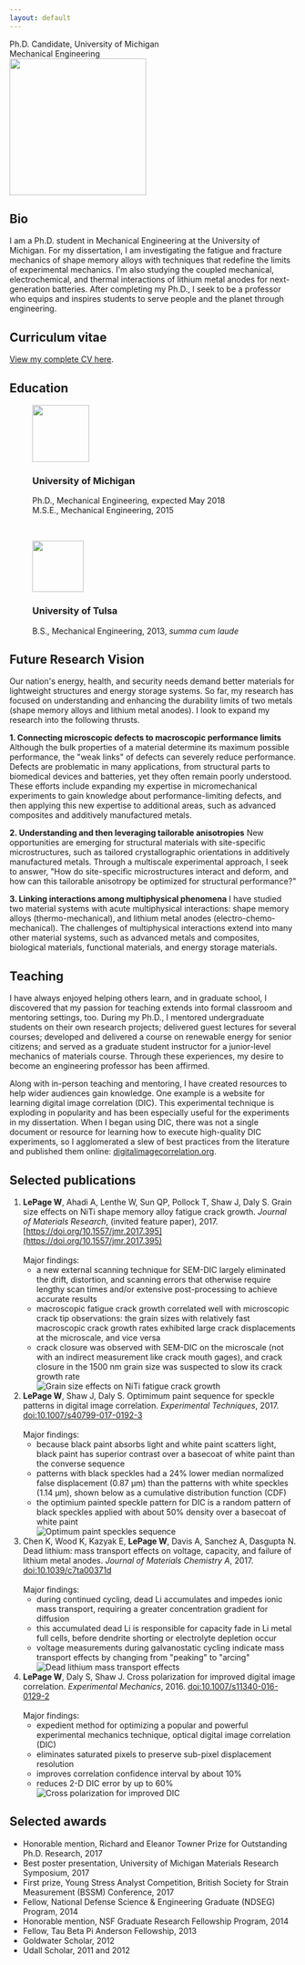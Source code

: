 ```yaml
---
layout: default
---
```


<div class="centeredtext tagline">Ph.D. Candidate, University of Michigan<br />Mechanical Engineering</div>
<div id="mugshot">
	<img src="img/profile.jpg" width="240" height="240" class="rounded8" />
</div>

## Bio
I am a Ph.D. student in Mechanical Engineering at the University of Michigan. For my dissertation, I am investigating the fatigue and fracture mechanics of shape memory alloys with techniques that redefine the limits of experimental mechanics. I'm also studying the coupled mechanical, electrochemical, and thermal interactions of lithium metal anodes for next-generation batteries. After completing my Ph.D., I seek to be a professor who equips and inspires students to serve people and the planet through engineering. 

## Curriculum vitae
[View my complete CV here](../William_LePage.pdf).

## Education
<figure>
	<img src="img/Michigan3.png" width="100" />
	<div class="centeredtext">	
	<h3>University of Michigan</h3>
	<figcaption>Ph.D., Mechanical Engineering, expected May 2018</figcaption>
	<figcaption>M.S.E., Mechanical Engineering, 2015</figcaption>
	</div>
</figure>
<p>&nbsp;</p>
<figure>
	<img src="img/Tulsa2.png" width="90" />
	<div class="centeredtext">
	<h3>University of Tulsa</h3>
	<figcaption>B.S., Mechanical Engineering, 2013, <em>summa cum laude</em></figcaption>
	</div>
</figure>

## Future Research Vision

Our nation's energy, health, and security needs demand better materials for lightweight structures and energy storage systems. So far, my research has focused on understanding and enhancing the durability limits of two metals (shape memory alloys and lithium metal anodes). I look to expand my research into the following thrusts.

__1. Connecting microscopic defects to macroscopic performance limits__
Although the bulk properties of a material determine its maximum possible performance, the "weak links" of defects can severely reduce performance. Defects are problematic in many applications, from structural parts to biomedical devices and batteries, yet they often remain poorly understood. These efforts include expanding my expertise in micromechanical experiments to gain knowledge about performance-limiting defects, and then applying this new expertise to additional areas, such as advanced composites and additively manufactured metals.

__2. Understanding and then leveraging tailorable anisotropies__
New opportunities are emerging for structural materials with site-specific microstructures, such as tailored crystallographic orientations in additively manufactured metals. Through a multiscale experimental approach, I seek to answer, "How do site-specific microstructures interact and deform, and how can this tailorable anisotropy be optimized for structural performance?"

__3. Linking interactions among multiphysical phenomena__
I have studied two material systems with acute multiphysical interactions: shape memory alloys (thermo-mechanical), and lithium metal anodes (electro-chemo-mechanical). The challenges of multiphysical interactions extend into many other material systems, such as advanced metals and composites, biological materials, functional materials, and energy storage materials.

## Teaching
I have always enjoyed helping others learn, and in graduate school, I discovered that my passion for teaching extends into formal classroom and mentoring settings, too. During my Ph.D., I mentored undergraduate students on their own research projects; delivered guest lectures for several courses; developed and delivered a course on renewable energy for senior citizens; and served as a graduate student instructor for a junior-level mechanics of materials course. Through these experiences, my desire to become an engineering professor has been affirmed.

Along with in-person teaching and mentoring, I have created resources to help wider audiences gain knowledge. One example is a website for learning digital image correlation (DIC). This experimental technique is exploding in popularity and has been especially useful for the experiments in my dissertation. When I began using DIC, there was not a single document or resource for learning how to execute high-quality DIC experiments, so I agglomerated a slew of best practices from the literature and published them online: [digitalimagecorrelation.org](http://digitalimagecorrelation.org/). 

## Selected publications
1. __LePage W__, Ahadi A, Lenthe W, Sun QP, Pollock T, Shaw J, Daly S. Grain size effects on NiTi shape memory alloy fatigue crack growth. _Journal of Materials Research_, (invited feature paper), 2017. [https://doi.org/10.1557/jmr.2017.395](https://doi.org/10.1557/jmr.2017.395)<br /><br />
Major findings:
	+ a new external scanning technique for SEM-DIC largely eliminated the drift, distortion, and scanning errors that otherwise require lengthy scan times and/or extensive post-processing to achieve accurate results
	+ macroscopic fatigue crack growth correlated well with microscopic crack tip observations: the grain sizes with relatively fast macroscopic crack growth rates exhibited large crack displacements at the microscale, and vice versa
	+ crack closure was observed with SEM-DIC on the microscale (not with an indirect measurement like crack mouth gages), and crack closure in the 1500 nm grain size was suspected to slow its crack growth rate<br />
![Grain size effects on NiTi fatigue crack growth](img/TOC_grainsizeNiTiFatigue-01.png "Grain size effects on NiTi fatigue crack growth")<br />
1. __LePage W__, Shaw J, Daly S. Optimimum paint sequence for speckle patterns in digital image correlation. _Experimental Techniques_, 2017. [doi:10.1007/s40799-017-0192-3](http://doi.org/10.1007/s40799-017-0192-3)<br /><br />
Major findings:
	+ because black paint absorbs light and white paint scatters light, black paint has superior contrast over a basecoat of white paint than the converse sequence
	+ patterns with black speckles had a 24% lower median normalized false displacement (0.87 μm) than the patterns with white speckles (1.14 μm), shown below as a cumulative distribution function (CDF)
	+ the optimium painted speckle pattern for DIC is a random pattern of black speckles applied with about 50% density over a basecoat of white paint<br />
![Optimum paint speckles sequence](img/TOC_paintspeckles.png "Optimum paint speckles sequence")<br />
1. Chen K, Wood K, Kazyak E, __LePage W__, Davis A, Sanchez A, Dasgupta N. Dead lithium: mass transport effects on voltage, capacity, and failure of lithium metal anodes. _Journal of Materials Chemistry A_, 2017. [doi:10.1039/c7ta00371d](http://doi.org/10.1039/c7ta00371d)<br /><br />
Major findings:
	+ during continued cycling, dead Li accumulates and impedes ionic mass transport, requiring a greater concentration gradient for diffusion
	+ this accumulated dead Li is responsible for capacity fade in Li metal full cells, before dendrite shorting or electrolyte depletion occur
	+ voltage measurements during galvanostatic cycling indicate mass transport effects by changing from "peaking" to "arcing"<br />
![Dead lithium mass transport effects](img/TOC_deadLi.png "Dead lithium mass transport effects")<br />
1. __LePage W__, Daly S, Shaw J. Cross polarization for improved digital image correlation. _Experimental Mechanics_, 2016. [doi:10.1007/s11340-016-0129-2](http://doi.org/10.1007/s11340-016-0129-2)<br /><br />
Major findings:
	+ expedient method for optimizing a popular and powerful experimental mechanics technique, optical digital image correlation (DIC)
	+ eliminates saturated pixels to preserve sub-pixel displacement resolution
	+ improves correlation confidence interval by about 10%
	+ reduces 2-D DIC error by up to 60%<br />
![Cross polarization for improved DIC](img/TOC_crosspolarization.png "Cross polarization for improved DIC")<br />

## Selected awards
+ Honorable mention, Richard and Eleanor Towner Prize for Outstanding Ph.D. Research, 2017
+ Best poster presentation, University of Michigan Materials Research Symposium, 2017
+ First prize, Young Stress Analyst Competition, British Society for Strain Measurement (BSSM) Conference, 2017
+ Fellow, National Defense Science & Engineering Graduate (NDSEG) Program, 2014
+ Honorable mention, NSF Graduate Research Fellowship Program, 2014
+ Fellow, Tau Beta Pi Anderson Fellowship, 2013
+ Goldwater Scholar, 2012
+ Udall Scholar, 2011 and 2012
